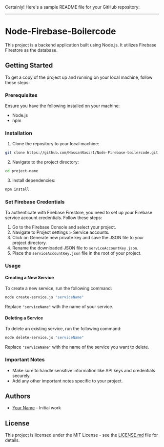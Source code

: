 Certainly! Here's a sample README file for your GitHub repository:

---

# Node-Firebase-Boilercode

This project is a backend application built using Node.js. It utilizes Firebase Firestore as the database.

## Getting Started

To get a copy of the project up and running on your local machine, follow these steps:

### Prerequisites

Ensure you have the following installed on your machine:

- Node.js
- npm

### Installation

1. Clone the repository to your local machine:

```bash
git clone https://github.com/HassanNasir1/Node-Firebase-boilercode.git
```

2. Navigate to the project directory:

```bash
cd project-name
```

3. Install dependencies:

```bash
npm install
```

### Set Firebase Credentials

To authenticate with Firebase Firestore, you need to set up your Firebase service account credentials. Follow these steps:

1. Go to the Firebase Console and select your project.
2. Navigate to Project settings > Service accounts.
3. Click on Generate new private key and save the JSON file to your project directory.
4. Rename the downloaded JSON file to `serviceAccountKey.json`.
5. Place the `serviceAccountKey.json` file in the root of your project.

### Usage

#### Creating a New Service

To create a new service, run the following command:

```bash
node create-service.js "serviceName"
```

Replace `"serviceName"` with the name of your service.

#### Deleting a Service

To delete an existing service, run the following command:

```bash
node delete-service.js "serviceName"
```

Replace `"serviceName"` with the name of the service you want to delete.

### Important Notes

- Make sure to handle sensitive information like API keys and credentials securely.
- Add any other important notes specific to your project.

## Authors

- [Your Name](https://github.com/yourusername) - Initial work

## License

This project is licensed under the MIT License - see the [LICENSE.md](LICENSE.md) file for details.
